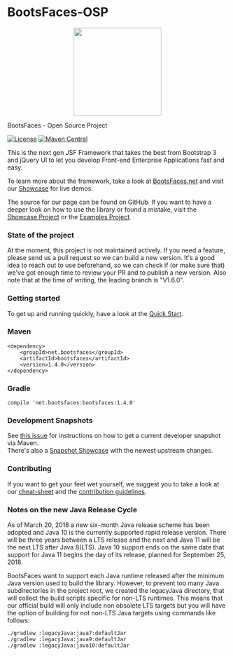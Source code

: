 BootsFaces-OSP
==============

<p align="center">
    <img src="http://www.bootsfaces.net/javax.faces.resource/bsf.full.teal.png.jsf?ln=images" width="200">
</p>

BootsFaces - Open Source Project

[![License](https://img.shields.io/:license-Apache2-blue.svg)](http://www.apache.org/licenses/LICENSE-2.0)
[![Maven Central](https://maven-badges.herokuapp.com/maven-central/net.bootsfaces/bootsfaces/badge.svg)](https://maven-badges.herokuapp.com/maven-central/net.bootsfaces/bootsfaces)

This is the next gen JSF Framework that takes the best from Bootstrap 3 and jQuery UI to let you develop Front-end Enterprise Applications fast and easy.

To learn more about the framework, take a look at  [BootsFaces.net](http://www.bootsfaces.net/) and visit our [Showcase](http://showcase.bootsfaces.net) for live demos.

The source for our page can be found on GitHub. If you want to have a deeper look on how to use the library or found a mistake, visit the [Showcase Project](https://github.com/TheCoder4eu/BootsFacesWeb) or the [Examples Project](https://github.com/TheCoder4eu/BootsFaces-examples).

### State of the project
At the moment, this project is not maintained actively. If you need a feature, please send us a pull request so we can build a new version. It's a good idea to reach out to use beforehand, so we can check if (or make sure that) we've got enough time to review your PR and to publish a new version. Also note that at the time of writing, the leading branch is "V1.6.0".

### Getting started
To get up and running quickly, have a look at the [Quick Start](http://www.bootsfaces.net/quick-start.jsf).

### Maven

    <dependency>
        <groupId>net.bootsfaces</groupId>
        <artifactId>bootsfaces</artifactId>
        <version>1.4.0</version>
    </dependency>

### Gradle

    compile 'net.bootsfaces:bootsfaces:1.4.0'

### Development Snapshots

See [this issue](https://github.com/TheCoder4eu/BootsFaces-OSP/issues/369) for instructions on how to get a current developer snapshot via Maven.  
There's also a [Snapshot Showcase](http://www3.bootsfaces.net/Showcase/) with the newest upstream changes.

### Contributing
If you want to get your feet wet yourself, we suggest you to take a look at our [cheat-sheet](cheat-sheet.md) and the [contribution guidelines](CONTRIBUTING.md).

### Notes on the new Java Release Cycle
As of March 20, 2018 a new six-month Java release scheme has been adopted and Java 10 is the currently supported rapid release version.
There will be three years between a LTS release and the next and Java 11 will be the next LTS after Java 8(LTS).
Java 10 support ends on the same date that support for Java 11 begins the day of its release, planned for September 25, 2018.

BootsFaces want to support each Java runtime released after the minimum Java version used to build the library.
However, to prevent too many Java subdirectories in the project root, we created the legacyJava directory, that will collect the build scripts specific for non-LTS runtimes.
This means that our official build will only include non obsolete LTS targets but you will have the option of building for not non-LTS Java targets using commands like follows:

```
./gradlew :legacyJava:java7:defaultJar
./gradlew :legacyJava:java9:defaultJar
./gradlew :legacyJava:java10:defaultJar
```



